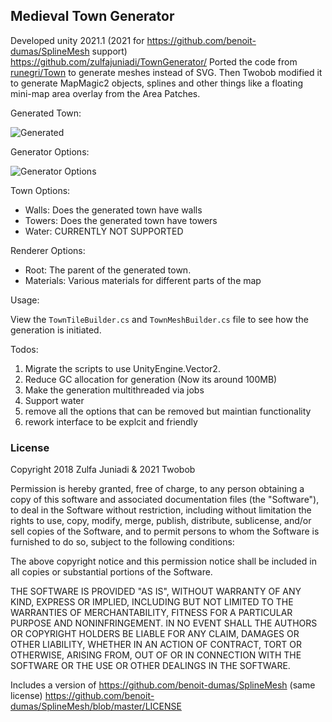 ## Medieval Town Generator ##

Developed unity 2021.1 (2021 for https://github.com/benoit-dumas/SplineMesh support)
https://github.com/zulfajuniadi/TownGenerator/ Ported the code from [runegri/Town](https://github.com/runegri/Town) to generate meshes instead of SVG.
Then Twobob modified it to generate MapMagic2 objects, splines and other things like a floating mini-map area overlay from the Area Patches.

Generated Town:

![Generated](https://user-images.githubusercontent.com/915232/135077644-ad10915b-ae30-492b-8c15-72760cceb319.png "Generated")

Generator Options:

![Generator Options](https://user-images.githubusercontent.com/915232/135077936-1e61dcf8-f6f9-4748-bd0b-53fa739e2d2b.png  "Generator Options")

Town Options:

- Walls: Does the generated town have walls
- Towers: Does the generated town have towers
- Water: CURRENTLY NOT SUPPORTED

Renderer Options:

- Root: The parent of the generated town.
- Materials: Various materials for different parts of the map

Usage:

View the `TownTileBuilder.cs` and `TownMeshBuilder.cs` file to see how the generation is initiated.

Todos:

1. Migrate the scripts to use UnityEngine.Vector2.
2. Reduce GC allocation for generation (Now its around 100MB)
3. Make the generation multithreaded via jobs
4. Support water
5. remove all the options that can be removed but maintian functionality
6. rework interface to be explcit and friendly

### License ###

Copyright 2018 Zulfa Juniadi  & 2021 Twobob

Permission is hereby granted, free of charge, to any person obtaining a copy of this software and associated documentation files (the "Software"), to deal in the Software without restriction, including without limitation the rights to use, copy, modify, merge, publish, distribute, sublicense, and/or sell copies of the Software, and to permit persons to whom the Software is furnished to do so, subject to the following conditions:

The above copyright notice and this permission notice shall be included in all copies or substantial portions of the Software.

THE SOFTWARE IS PROVIDED "AS IS", WITHOUT WARRANTY OF ANY KIND, EXPRESS OR IMPLIED, INCLUDING BUT NOT LIMITED TO THE WARRANTIES OF MERCHANTABILITY, FITNESS FOR A PARTICULAR PURPOSE AND NONINFRINGEMENT. IN NO EVENT SHALL THE AUTHORS OR COPYRIGHT HOLDERS BE LIABLE FOR ANY CLAIM, DAMAGES OR OTHER LIABILITY, WHETHER IN AN ACTION OF CONTRACT, TORT OR OTHERWISE, ARISING FROM, OUT OF OR IN CONNECTION WITH THE SOFTWARE OR THE USE OR OTHER DEALINGS IN THE SOFTWARE.

Includes a version of https://github.com/benoit-dumas/SplineMesh  (same license)
https://github.com/benoit-dumas/SplineMesh/blob/master/LICENSE


